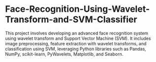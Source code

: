# Face-Recognition-Using-Wavelet-Transform-and-SVM-Classifier
This project involves developing an advanced face recognition system using wavelet transform and Support Vector Machine (SVM). It includes image preprocessing, feature extraction with wavelet transforms, and classification using SVM, leveraging Python libraries such as Pandas, NumPy, scikit-learn, PyWavelets, Matplotlib, and Seaborn.
